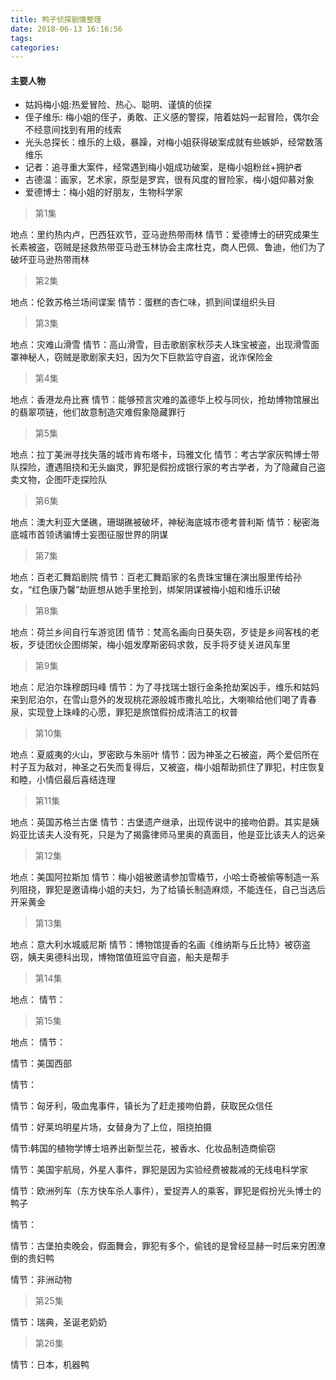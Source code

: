 ```yaml
---
title: 鸭子侦探剧情整理
date: 2018-06-13 16:16:56
tags:
categories:
---
```

#### 主要人物

* 姑妈梅小姐:热爱冒险、热心、聪明、谨慎的侦探
* 侄子维乐: 梅小姐的侄子，勇敢、正义感的警探，陪着姑妈一起冒险，偶尔会不经意间找到有用的线索
* 光头总探长：维乐的上级，暴躁，对梅小姐获得破案成就有些嫉妒，经常数落维乐
* 记者：追寻重大案件，经常遇到梅小姐成功破案，是梅小姐粉丝+拥护者
* 古德温：画家，艺术家，原型是罗宾，很有风度的冒险家，梅小姐仰慕对象
* 爱德博士：梅小姐的好朋友，生物科学家

> 第1集

地点：里约热内卢，巴西狂欢节，亚马逊热带雨林
情节：爱德博士的研究成果生长素被盗，窃贼是拯救热带亚马逊玉林协会主席杜克，商人巴佩、鲁迪，他们为了破坏亚马逊热带雨林

> 第2集

地点：伦敦苏格兰场间谍案
情节：蛋糕的杏仁味，抓到间谍组织头目

> 第3集

地点：灾难山滑雪
情节：高山滑雪，目击歌剧家秋莎夫人珠宝被盗，出现滑雪面罩神秘人，窃贼是歌剧家夫妇，因为欠下巨款监守自盗，讹诈保险金

> 第4集

地点：香港龙舟比赛
情节：能够预言灾难的盖德华上校与同伙，抢劫博物馆展出的翡翠项链，他们故意制造灾难假象隐藏罪行

> 第5集

地点：拉丁美洲寻找失落的城市肯布塔卡，玛雅文化
情节：考古学家灰鸭博士带队探险，遭遇阻挠和无头幽灵，罪犯是假扮成银行家的考古学者，为了隐藏自己盗卖文物，企图吓走探险队

> 第6集

地点：澳大利亚大堡礁，珊瑚礁被破坏，神秘海底城市德考普利斯
情节：秘密海底城市首领诱骗博士妄图征服世界的阴谋

> 第7集

地点：百老汇舞蹈剧院
情节：百老汇舞蹈家的名贵珠宝镶在演出服里传给孙女，“红色康乃馨”劫匪想从她手里抢到，绑架阴谋被梅小姐和维乐识破

> 第8集

地点：荷兰乡间自行车游览团
情节：梵高名画向日葵失窃，歹徒是乡间客栈的老板，歹徒团伙企图绑架，梅小姐发摩斯密码求救，反手将歹徒关进风车里

> 第9集

地点：尼泊尔珠穆朗玛峰
情节：为了寻找瑞士银行金条抢劫案凶手，维乐和姑妈来到尼泊尔，在雪山意外的发现桃花源般城市撒扎哈比，大喇嘛给他们喝了青春泉，实现登上珠峰的心愿，罪犯是旅馆假扮成清洁工的权普

> 第10集

地点：夏威夷的火山，罗密欧与朱丽叶
情节：因为神圣之石被盗，两个爱侣所在村子互为敌对，神圣之石失而复得后，又被盗，梅小姐帮助抓住了罪犯，村庄恢复和睦，小情侣最后喜结连理

> 第11集

地点：英国苏格兰古堡
情节：古堡遗产继承，出现传说中的接吻伯爵。其实是姨妈亚比该夫人没有死，只是为了揭露律师马里奥的真面目，他是亚比该夫人的远亲


> 第12集

地点：美国阿拉斯加
情节：梅小姐被邀请参加雪橇节，小哈士奇被偷等制造一系列阻挠，罪犯是邀请梅小姐的夫妇，为了给镇长制造麻烦，不能连任，自己当选后开采黄金

> 第13集

地点：意大利水城威尼斯
情节：博物馆提香的名画《维纳斯与丘比特》被窃盗窃，姨夫奥德科出现，博物馆值班监守自盗，船夫是帮手

> 第14集

地点：
情节：

> 第15集

地点：
情节：


情节：美国西部

情节：

情节：匈牙利，吸血鬼事件，镇长为了赶走接吻伯爵，获取民众信任

情节：好莱坞明星片场，女替身为了上位，阻挠拍摄


情节:韩国的植物学博士培养出新型兰花，被香水、化妆品制造商偷窃

情节：美国宇航局，外星人事件，罪犯是因为实验经费被裁减的无线电科学家

情节：欧洲列车（东方快车杀人事件），爱捉弄人的乘客，罪犯是假扮光头博士的鸭子

情节：

情节：古堡拍卖晚会，假面舞会，罪犯有多个，偷钱的是曾经显赫一时后来穷困潦倒的贵妇鸭


情节：非洲动物

> 第25集

情节：瑞典，圣诞老奶奶

> 第26集

情节：日本，机器鸭